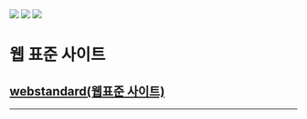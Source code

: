 <div>
  <img src="https://img.shields.io/badge/JavaScript-F7DF1E?style=flat&logo=javascript&logoColor=white"> 
  <img src="https://img.shields.io/badge/HTML5-E34F26?style=flat&logo=html5&logoColor=white">
  <img src="https://img.shields.io/badge/CSS-1572B6?style=flat&logo=CSS3&logoColor=white"> 
</div>

# 웹 표준 사이트
## [webstandard(웹표준 사이트)](http://wotjr294.dothome.co.kr/web/index.html)
---
